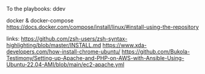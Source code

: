 To the playbooks:
ddev

docker & docker-compose
https://docs.docker.com/compose/install/linux/#install-using-the-repository



links:
https://github.com/zsh-users/zsh-syntax-highlighting/blob/master/INSTALL.md
https://www.xda-developers.com/how-install-chrome-ubuntu/
https://github.com/Bukola-Testimony/Setting-up-Apache-and-PHP-on-AWS-with-Ansible-Using-Ubuntu-22.04-AMI/blob/main/ec2-apache.yml

